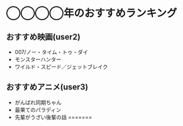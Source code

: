 # ◯◯◯◯年のおすすめランキング

## おすすめ映画(user2)
- 007/ノー・タイム・トゥ・ダイ
- モンスターハンター
- ワイルド・スピード／ジェットブレイク


## おすすめアニメ(user3)
- がんばれ同期ちゃん
- 最果てのパラディン
- 先輩がうざい後輩の話
=======


